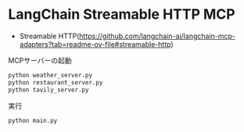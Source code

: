 # LangChain Streamable HTTP MCP

- Streamable HTTP(https://github.com/langchain-ai/langchain-mcp-adapters?tab=readme-ov-file#streamable-http)

MCPサーバーの起動
```bash
python weather_server.py
python restaurant_server.py
python tavily_server.py
```

実行
```bash
python main.py
```